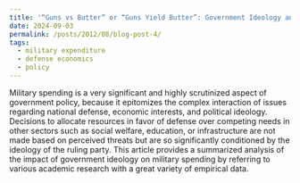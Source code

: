```yaml
---
title: '“Guns vs Butter” or “Guns Yield Butter”: Government Ideology and Military Spending'
date: 2024-09-03
permalink: /posts/2012/08/blog-post-4/
tags:
  - military expenditure
  - defense economics
  - policy
---
```


Military spending is a very significant and highly scrutinized aspect of government policy, because it epitomizes the complex interaction of issues regarding national defense, economic interests, and political ideology. Decisions to allocate resources in favor of defense over competing needs in other sectors such as social welfare, education, or infrastructure are not made based on perceived threats but are so significantly conditioned by the ideology of the ruling party. This article provides a summarized analysis of the impact of government ideology on military spending by referring to various academic research with a great variety of empirical data.
